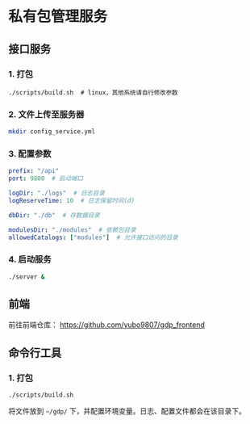 # 私有包管理服务

## 接口服务

### 1. 打包
```shell
./scripts/build.sh  # linux，其他系统请自行修改参数
```

### 2. 文件上传至服务器

```bash
mkdir config_service.yml
```

### 3. 配置参数
```yaml
prefix: "/api"
port: 9800  # 启动端口

logDir: "./logs"  # 日志目录
logReserveTime: 10  # 日志保留时间(d)

dbDir: "./db"  # 存数据目录

modulesDir: "./modules"  # 依赖包目录
allowedCatalogs: ["modules"]  # 允许接口访问的目录
```

### 4. 启动服务

```bash
./server &
```

## 前端

前往前端仓库： https://github.com/yubo9807/gdp_frontend

## 命令行工具

### 1. 打包

```shell
./scripts/build.sh
```

将文件放到 `~/gdp/` 下，并配置环境变量。日志、配置文件都会在该目录下。
